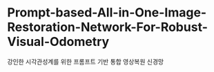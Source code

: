 # Prompt-based-All-in-One-Image-Restoration-Network-For-Robust-Visual-Odometry
강인한 시각관성계를 위한 프롬프트 기반 통합 영상복원 신경망
